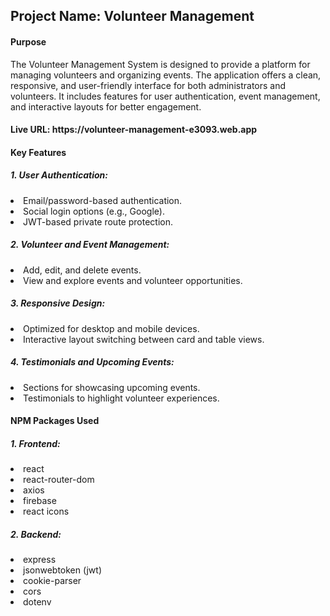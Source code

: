 <h2>Project Name: Volunteer Management</h2>
<h4>Purpose</h4>
<p>The Volunteer Management System is designed to provide a platform for managing volunteers and organizing events. The application offers a clean, responsive, and user-friendly interface for both administrators and volunteers. It includes features for user authentication, event management, and interactive layouts for better engagement.</p>
<h4>Live URL: https://volunteer-management-e3093.web.app</h4>
<h4>Key Features</h4>
<h5>1. User Authentication:</h5>
<li>Email/password-based authentication.</li>
<li>Social login options (e.g., Google).</li>
<li>JWT-based private route protection.</li>
<h5>2. Volunteer and Event Management:</h5>
<li>Add, edit, and delete events.</li>
<li>View and explore events and volunteer opportunities.</li>
<h5>3. Responsive Design:</h5>
<li>Optimized for desktop and mobile devices.</li>
<li>Interactive layout switching between card and table views.</li>
<h5>4. Testimonials and Upcoming Events:</h5>
<li>Sections for showcasing upcoming events.</li>
<li>Testimonials to highlight volunteer experiences.</li>
<h4>NPM Packages Used</h4>
<h5>1. Frontend:</h5>
<li>react</li>
<li>react-router-dom</li>
<li>axios</li>
<li>firebase</li>
<li>react icons</li>
<h5>2. Backend:</h5>
<li>express</li>
<li>jsonwebtoken (jwt)</li>
<li>cookie-parser</li>
<li>cors</li>
<li>dotenv</li>
